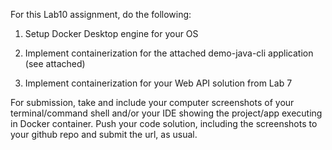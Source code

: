 For this Lab10 assignment, do the following:

1. Setup Docker Desktop engine for your OS

2. Implement containerization for the attached demo-java-cli application (see attached)

3. Implement containerization for your Web API solution from Lab 7

For submission, take and include your computer screenshots of your terminal/command shell and/or your IDE showing the project/app executing in Docker container. Push your code solution, including the screenshots to your github repo and submit the url, as usual.
